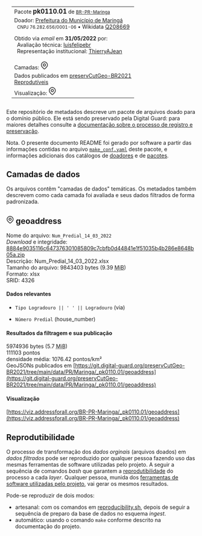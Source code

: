 <aside>
<table align="right" style="padding: 1em">
<tr><td>Pacote <big><b>pk0110.01</b></big> de <small><a target="_afacodes" title="Jurisdição" href="https://afa.codes/BR-PR-Maringa">BR-PR-Maringa</a></small>
</td></tr>
<tr><td>
Doador: <a rel="external" target="_doador" href="NA">Prefeitura do Município de Maringá</a>
<br/>&nbsp; <small>CNPJ 76.282.656/0001-06</small> • Wikidata <a rel="external" target="_doador" title="link descritor Wikidata do doador" href="https://www.wikidata.org/wiki/Q208669">Q208669</a></small><br/>

Obtido via <i>email</i> em <b>31/05/2022</b> por:
<br/>&nbsp; Avaliação técnica: <a rel="external" target="_gitPerson" title="usuário Git" href="https://github.com/luisfelipebr">luisfelipebr</a>
<br/>&nbsp; Representação institucional: <a rel="external" target="_gitPerson" title="usuário Git" href="https://github.com/ThierryAJean">ThierryAJean</a><br/>
</td></tr>
<tr><td>Camadas: <a title="geoaddress" href="#-geoaddress"><img src="https://raw.githubusercontent.com/digital-guard/preserv/main/docs/assets/layerIcon-geoaddress.png" alt="geoaddress" width="20"/></a> </td></tr>
<tr><td>Dados publicados em <a href="https://git.digital-guard.org/preservCutGeo-BR2021/tree/main/data/PR/Maringa/_pk0110.01">preservCutGeo-BR2021</a><br/><a href="#reprodutibilidade">Reprodutíveis</a></td></tr>
<tr><td>Visualização: <a title="geoaddress" href="https://viz.addressforall.org/BR-PR-Maringa/_pk0110.01/geoaddress"><img src="https://raw.githubusercontent.com/digital-guard/preserv/main/docs/assets/layerIcon-geoaddress.png" alt="geoaddress" width="20"/></a> </td></tr>
</table>
</aside>

<section>

Este repositório de metadados descreve um pacote de arquivos doado para o domínio público. Ele está sendo preservado pela Digital Guard: para maiores detalhes consulte a [documentação sobre o processo de registro e preservação](https://wiki.addressforall.org/doc/Documentação_Digital-guard).

Nota. O presente documento README foi gerado por software a partir das informações contidas no arquivo [`make_conf.yaml`](https://git.digital-guard.org/preserv-BR/blob/main/data/PR/Maringa/_pk0110.01/make_conf.yaml) deste pacote, e informações adicionais dos catálogos de [doadores](https://git.digital-guard.org/preserv-BR/blob/main/data/donor.csv) e de [pacotes](https://git.digital-guard.org/preserv-BR/blob/main/data/donatedPack.csv).

# Camadas de dados

Os arquivos contêm "camadas de dados" temáticas. Os metadados também descrevem como cada camada foi avaliada e seus dados filtrados de forma padronizada.

## <img src="https://raw.githubusercontent.com/digital-guard/preserv/main/docs/assets/layerIcon-geoaddress.png" alt="geoaddress" width="20"/> geoaddress

Nome do arquivo: `Num_Predial_14_03_2022`<br/>*Download* e integridade: [8884e9035116c647376301085809c7cbfb0d44841e1f51035b4b286e8648b05a.zip](https://dl.digital-guard.org/8884e9035116c647376301085809c7cbfb0d44841e1f51035b4b286e8648b05a.zip)<br/>Descrição: Num_Predial_14_03_2022.xlsx<br/>Tamanho do arquivo: 9843403 bytes (9.39 <abbr title="mebibyte">MiB</abbr>)<br/>Formato: xlsx<br/>SRID: 4326

#### Dados relevantes
* `Tipo Logradouro || ' ' || Logradouro` (via)

* `Número Predial` (house_number)

#### Resultados da filtragem e sua publicação
5974936 bytes (5.7 <abbr title="mebibyte">MiB</abbr>)<br/>111103 pontos<br/>densidade média: 1076.42 pontos/km²<br/>GeoJSONs publicados em [https://git.digital-guard.org/preservCutGeo-BR2021/tree/main/data/PR/Maringa/_pk0110.01/geoaddress](https://git.digital-guard.org/preservCutGeo-BR2021/tree/main/data/PR/Maringa/_pk0110.01/geoaddress)

#### Visualização
[https://viz.addressforall.org/BR-PR-Maringa/_pk0110.01/geoaddress](https://viz.addressforall.org/BR-PR-Maringa/_pk0110.01/geoaddress)

</section>
<section>

# Reprodutibilidade

O processo de transformação dos *dados orginais* (arquivos doados) em *dados filtrados* pode ser reproduzido por qualquer pessoa fazendo uso das mesmas ferramentas de software utilizadas pelo projeto. A seguir a sequência de comandos *bash* que garantem a [reprodutibilidade](https://en.wikipedia.org/wiki/Reproducibility) do processo a cada *layer*. Qualquer pessoa, munida dos [ferramentas de software utilizadas pelo projeto](https://git.AddressForAll.org/suporte/blob/master/docs/pt/infra.md#ambientes-e-ferramentas-de-uso-geral), vai gerar os mesmos resultados.

Pode-se reproduzir de dois modos:
* artesanal: com os comandos em [reproducibility.sh](https://git.digital-guard.org/preserv-BR/blob/main/data/PR/Maringa/_pk0110.01/reproducibility.sh), depois de seguir a sequência de preparo da base de dados no esquema *ingest*.
* automático: usando o comando `make` conforme descrito na documentação do projeto.

</section>

